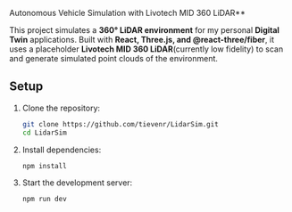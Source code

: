 Autonomous Vehicle Simulation with Livotech MID 360 LiDAR**  

This project simulates a **360° LiDAR environment** for my personal **Digital Twin** applications. Built with **React, Three.js, and @react-three/fiber**, it uses a placeholder **Livotech MID 360 LiDAR**(currently low fidelity) to scan and generate simulated point clouds of the environment.  

## **Setup**  
1. Clone the repository:  
   ```sh
   git clone https://github.com/tievenr/LidarSim.git
   cd LidarSim
   ```
2. Install dependencies:  
   ```sh
   npm install
   ```
3. Start the development server:  
   ```sh
   npm run dev
   ```

